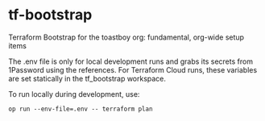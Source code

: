 # tf-bootstrap

Terraform Bootstrap for the toastboy org: fundamental, org-wide setup items

The .env file is only for local development runs and grabs its secrets
from 1Password using the references. For Terraform Cloud runs, these variables
are set statically in the tf_bootstrap workspace.

To run locally during development, use:

``op run --env-file=.env -- terraform plan``
